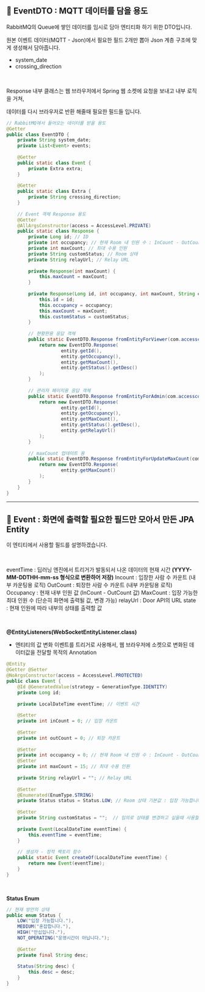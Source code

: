 ## 📘 **EventDTO : MQTT 데이터를 담을 용도**

RabbitMQ의 Queue에 쌓인 데이터를 임시로 담아 엔티티화 하기 위한 DTO입니다.

원본 이벤트 데이터(MQTT - Json)에서 필요한 필드 2개만 뽑아 Json 계층 구조에 맞게 생성해서 담아줍니다.
- system_date
- crossing_direction

<br>

Response 내부 클래스는 웹 브라우저에서 Spring 웹 소켓에 요청을 보내고 내부 로직을 거쳐,

데이터를 다시 브라우저로 반환 해줄때 필요한 필드들 입니다.

```java  
// RabbitMQ에서 들어오는 데이터를 받을 용도  
@Getter  
public class EventDTO {  
    private String system_date;  
    private List<Event> events;  
  
    @Getter  
    public static class Event {  
        private Extra extra;  
    }  
  
    @Getter  
    public static class Extra {  
        private String crossing_direction;  
    }  
  
    // Event 객체 Response 용도  
    @Getter  
    @AllArgsConstructor(access = AccessLevel.PRIVATE)  
    public static class Response {  
        private Long id; // ID  
        private int occupancy; // 현재 Room 내 인원 수 : InCount - OutCount        
        private int maxCount; // 최대 수용 인원  
        private String customStatus; // Room 상태  
        private String relayUrl; // Relay URL  
  
        private Response(int maxCount) {  
            this.maxCount = maxCount;  
        }  
  
        private Response(Long id, int occupancy, int maxCount, String customStatus) {  
            this.id = id;  
            this.occupancy = occupancy;  
            this.maxCount = maxCount;  
            this.customStatus = customStatus;  
        }  
  
        // 현황판용 응답 객체  
        public static EventDTO.Response fromEntityForViewer(com.accesscontrol.entity.Event entity) {  
            return new EventDTO.Response(  
                    entity.getId(),  
                    entity.getOccupancy(),  
                    entity.getMaxCount(),  
                    entity.getStatus().getDesc()  
            );  
        }  
  
        // 관리자 페이지용 응답 객체  
        public static EventDTO.Response fromEntityForAdmin(com.accesscontrol.entity.Event entity) {  
            return new EventDTO.Response(  
                    entity.getId(),  
                    entity.getOccupancy(),  
                    entity.getMaxCount(),  
                    entity.getStatus().getDesc(),  
                    entity.getRelayUrl()  
            );  
        }  
  
        // maxCount 업데이트 용  
        public static EventDTO.Response fromEntityForUpdateMaxCount(com.accesscontrol.entity.Event entity) {  
            return new EventDTO.Response(  
                    entity.getMaxCount()  
            );  
        }  
    }  
}
```  
  
---

## 📘 **Event : 화면에 출력할 필요한 필드만 모아서 만든 JPA Entity**

이 엔티티에서 사용할 필드를 설명하겠습니다.

<br>

eventTime : 딥러닝 엔진에서 트리거가 발동되서 나온 데이터의 현재 시간 **(YYYY-MM-DDTHH-mm-ss 형식으로 변환하어 저장)**
Incount : 입장한 사람 수 카운트 (내부 카운팅용 로직)
OutCount : 퇴장한 사람 수 카운트 (내부 카운팅용 로직)
Occupancy : 현재 내부 인원 값 (InCount - OutCount 값)
MaxCount : 입장 가능한 최대 인원 수 (단순히 화면에 출력될 값, 변경 가능)
relayUrl : Door API의 URL
state : 현재 인원에 따라 내부의 상태를 출력할 값

<br>

**@EntityListeners(WebSocketEntityListener.class)**
- 엔티티의 값 변화 이벤트를 트리거로 사용해서, 웹 브라우저에 소켓으로 변화된 데이터값을 전달할 목적의 Annotation

```java
@Entity  
@Getter @Setter  
@NoArgsConstructor(access = AccessLevel.PROTECTED)  
public class Event {  
    @Id @GeneratedValue(strategy = GenerationType.IDENTITY)  
    private Long id;  
  
    private LocalDateTime eventTime; // 이벤트 시간  
  
    @Setter  
    private int inCount = 0; // 입장 카운트  
  
    @Setter  
    private int outCount = 0; // 퇴장 카운트  
  
    @Setter  
    private int occupancy = 0; // 현재 Room 내 인원 수 : InCount - OutCount  
    @Setter  
    private int maxCount = 15; // 최대 수용 인원  
  
    private String relayUrl = ""; // Relay URL  
  
    @Setter  
    @Enumerated(EnumType.STRING)  
    private Status status = Status.LOW; // Room 상태 기본값 : 입장 가능합니다.  
  
    @Setter  
    private String customStatus = "";  // 임의로 상태를 변경하고 싶을때 사용할 변수
  
    private Event(LocalDateTime eventTime) {  
        this.eventTime = eventTime;  
    }  
  
    // 생성자 - 정적 팩토리 함수  
    public static Event createOf(LocalDateTime eventTime) {  
        return new Event(eventTime);  
    }  
}
```

<br>

**Status Enum**

```java
// 현재 방안의 상태  
public enum Status {  
    LOW("입장 가능합니다."),  
    MEDIUM("혼잡합니다."),  
    HIGH("만십입니다."),  
    NOT_OPERATING("운영시간이 아닙니다.");  
  
    @Getter  
    private final String desc;  
  
    Status(String desc) {  
        this.desc = desc;  
    }  
}
```